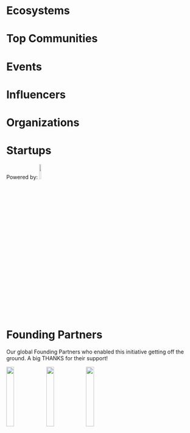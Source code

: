 <!-- TITLE: AI WIKI -->




<div class=status>

</div>

# Ecosystems

<div class=ecosystems>

</div>


# Top Communities
<div class=groups>

</div>

# Events
<div class=events>

</div>

# Influencers
<div class=influencers>

</div>


<!-- WHEN ADDING NEW ORGANIZATIONS PLEASE FOLLOW THIS SCHEMA
#### Organization_Name
Organization_Category
**Organizer:** Name_Of_Organization_Leader
Link_To_Organization's_Website_or_Page
**Description:** Organization's_Description
NOT FOLLOWING THIS SCHEMA WILL RESULT IN INACCURACY IN DATABASE SO BE CAREFUL!
EVERY CHARACTER LIKE # AND * ARE VITAL, SO WE ADVISE YOU TO COPY THE SCHEMA AND JUST FILL IN THE DATA IN POSITION
BETWEEN EVERY ORGANIZATION SCHEMA SHOULD BE BLANK LINE -->

# Organizations
<div class=organizations>

</div>

# Startups
<div class=logoCB>
Powered by: <a href="https://crunchbase.com/"><img src="/images/Crunchbase_logo.png" style="width:10%;"/></a>
</div>
<div class=startups>

</div>

# Founding Partners

Our global Founding Partners who enabled this initiative getting off the ground. A big THANKS for their support!
<div class=partners>

<a href="https://crunchbase.com/"><img src="/images/Crunchbase_logo_crop.png" style="width:20%;"/></a>
<a href="https://peltarion.com/"><img src="/images/peltarion_logotype_horizontal_red.png" style="width:20%;" /></a>
<a href="https://ticketless.ai/"><img src="/images/Ticketless_logo.png" style="width:20%;" /></a>

</div>

